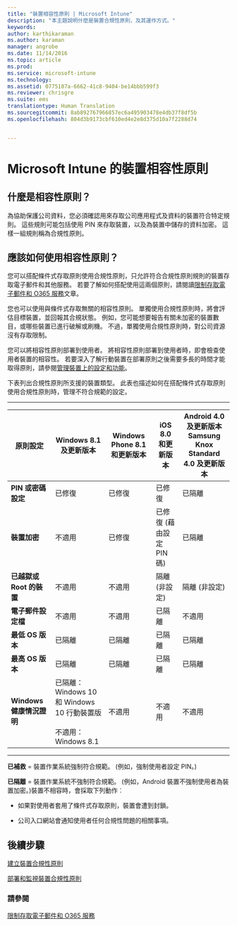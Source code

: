 ```yaml
---
title: "裝置相容性原則 | Microsoft Intune"
description: "本主題說明什麼是裝置合規性原則，及其運作方式。"
keywords: 
author: karthikaraman
ms.author: karaman
manager: angrobe
ms.date: 11/14/2016
ms.topic: article
ms.prod: 
ms.service: microsoft-intune
ms.technology: 
ms.assetid: 0775107a-6662-41c8-9404-be14bbb599f3
ms.reviewer: chrisgre
ms.suite: ems
translationtype: Human Translation
ms.sourcegitcommit: 8ab892767966857ec6a495903478e4db37f8df5b
ms.openlocfilehash: 804d3b9173cbf610ed4e2e8d375d10a7f2288d74


---
```


# <a name="device-compliance-policies-in-microsoft-intune"></a>Microsoft Intune 的裝置相容性原則
## <a name="what-is-a-compliance-policy"></a>什麼是相容性原則？
為協助保護公司資料，您必須確認用來存取公司應用程式及資料的裝置符合特定規則。 這些規則可能包括使用 PIN 來存取裝置，以及為裝置中儲存的資料加密。 這樣一組規則稱為合規性原則。

## <a name="how-should-i-use-compliance-policies"></a>應該如何使用相容性原則？
您可以搭配條件式存取原則使用合規性原則，只允許符合合規性原則規則的裝置存取電子郵件和其他服務。 若要了解如何搭配使用這兩個原則，請閱讀[限制存取電子郵件和 O365 服務](restrict-access-to-email-and-o365-services-with-microsoft-intune.md)文章。

您也可以使用與條件式存取無關的相容性原則。 單獨使用合規性原則時，將會評估目標裝置，並回報其合規狀態。 例如，您可能想要報告有關未加密的裝置數目，或哪些裝置已進行破解或刷機。 不過，單獨使用合規性原則時，對公司資源沒有存取限制。

您可以將相容性原則部署到使用者。 將相容性原則部署到使用者時，即會檢查使用者裝置的相容性。
若要深入了解行動裝置在部署原則之後需要多長的時間才能取得原則，請參閱[管理裝置上的設定和功能](https://docs.microsoft.com/en-us/intune/deploy-use/manage-settings-and-features-on-your-devices-with-microsoft-intune-policies#frequently-asked-questions-about-intune-policies)。

下表列出合規性原則所支援的裝置類型。 此表也描述如何在搭配條件式存取原則使用合規性原則時，管理不符合規範的設定。

-----------------------------

|原則設定| Windows 8.1 及更新版本| Windows Phone 8.1 和更新版本| iOS 8.0 和更新版本|Android 4.0 及更新版本<br/>Samsung Knox Standard 4.0 及更新版本|
|-----|----|----|----|----|
|**PIN 或密碼設定** |已修復|已修復|已修復|已隔離|
|**裝置加密**|不適用|已修復|已修復 (藉由設定 PIN 碼)|已隔離|
|**已越獄或 Root 的裝置**|不適用|不適用|隔離 (非設定)|隔離 (非設定)|
|**電子郵件設定檔**|不適用|不適用|已隔離|不適用|
|**最低 OS 版本**|已隔離|已隔離|已隔離|已隔離|
|**最高 OS 版本**|已隔離|已隔離|已隔離|已隔離|
|**Windows 健康情況證明**|已隔離：Windows 10 和 Windows 10 行動裝置版<br /><br />不適用：Windows 8.1|不適用|不適用|不適用|

------------------------------

**已補救** = 裝置作業系統強制符合規範。 (例如，強制使用者設定 PIN。)

**已隔離** = 裝置作業系統不強制符合規範。 (例如，Android 裝置不強制使用者為裝置加密。)裝置不相容時，會採取下列動作︰

-   如果對使用者套用了條件式存取原則，裝置會遭到封鎖。

-   公司入口網站會通知使用者任何合規性問題的相關事項。

## <a name="next-steps"></a>後續步驟
[建立裝置合規性原則](create-a-device-compliance-policy-in-microsoft-intune.md)

[部署和監視裝置合規性原則](deploy-and-monitor-a-device-compliance-policy-in-microsoft-intune.md)

### <a name="see-also"></a>請參閱
[限制存取電子郵件和 O365 服務](restrict-access-to-email-and-o365-services-with-microsoft-intune.md)



<!--HONumber=Oct16_HO4-->


